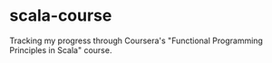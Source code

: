 scala-course
============

Tracking my progress through Coursera's "Functional Programming Principles in Scala" course.
